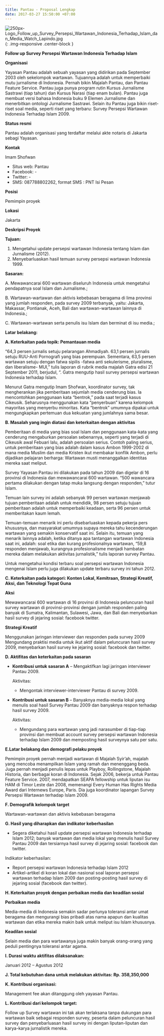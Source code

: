 ```yaml
---
title: Pantau - Proposal Lengkap
date: 2017-03-27 15:50:00 +07:00
---
```


![250px-Logo_Follow_up_Survey_Persepsi_Wartawan_Indonesia_Terhadap_Islam_dan_Media_Watch_Lapindo.jpg](/uploads/250px-Logo_Follow_up_Survey_Persepsi_Wartawan_Indonesia_Terhadap_Islam_dan_Media_Watch_Lapindo.jpg){: .img-responsive .center-block }

**Follow up Survey Persepsi Wartawan Indonesia Terhadap Islam**

**Organisasi**

Yayasan Pantau adalah sebuah yayasan yang didirikan pada September 2003 oleh sekelompok wartawan. Tujuannya adalah untuk memperbaiki mutu jurnalisme di Indonesia. Pernah bikin Majalah Pantau, dan Pantau Feature Service. Pantau juga punya program rutin Kursus Jurnalisme Sastrawi (tiap tahun) dan Kursus Narasi (tiap enam bulan). Pantau juga membuat versi bahasa Indonesia buku 9 Elemen Jurnalisme dan menerbitkan ontologi Jurnalisme Sastrawi. Selain itu Pantau juga bikin riset-riset soal media, seperti riset yang terbaru: Survey Persepsi Wartawan Indonesia Terhadap Islam 2009.

**Status resmi**

Pantau adalah organisasi yang terdaftar melalui akte notaris di Jakarta sebagi Yayasan.

**Kontak**

Imam Shofwan
* Situs web: Pantau
* Facebook: -
* Twitter: -
* SMS: 087788802262, format SMS : PNT <spasi> Isi Pesan

**Posisi**

Pemimpin proyek

**Lokasi**

Jakarta

**Deskripsi Proyek**

**Tujuan:**

1. Mengetahui update persepsi wartawan Indonesia tentang Islam dan Jurnalisme (2012).
2. Menyebarluaskan hasil temuan survey persepsi wartawan Indonesia 1999.

**Sasaran:**

A. Mewawancarai 600 wartawan diseluruh Indonesia untuk mengetahui pendapatnya soal Islam dan Jurnalisme.;

B. Wartawan-wartawan dan aktivis kebebasan beragama di lima provinsi yang jumlah responden, pada survey 2009 terbanyak, yaitu: Jakarta, Makassar, Pontianak, Aceh, Bali dan wartawan-wartawan lainnya di Indonesia.;

C. Wartawan-wartawan serta penulis isu Islam dan berminat di isu media.;

**Latar belakang:**

**A. Keterkaitan pada topik: Pemantauan media**

  “64,3 persen jurnalis setuju pelarangan Ahmadiyah. 63,1 persen jurnalis setuju RUU-Anti Pornografi yang bias perempuan. Sementara, 63,5 persen wartawan setuju dengan fatwa sipilis -fatwa anti sekulerisme, pluralisme, dan liberalisme- MUI,” tulis laporan di rubrik media majalah Gatra edisi 21 September 2011, berjudul, “. Gatra mengutip hasil survey persepsi wartawan Indonesia terhadap Islam.

  Menurut Gatra mengutip Imam Shofwan, koordinator survey, tak mengherankan jika pemberitaan sejumlah media cenderung bias. Ia mencontohkan penggunaan kata “bentrok,” pada saat terjadi kasus Cikeusik. Seharusnya menggunakan kata “penyerbuan” karena kelompok mayoritas yang menyerbu minoritas. Kata “bentrok” umumnya dipakai untuk mengungkapkan pertemuan dua kekuatan yang jumlahnya sama besar.

**B. Masalah yang ingin diatasi dan keterkaitan dengan aktivitas**

  Pemberitaan di media yang bias soal Islam dan penggunaan kata-kata yang cenderung mengaburkan persoalan sebenarnya, seperti yang terjadi di Cikeusik awal Febuari lalu, adalah persoalan serius. Contoh paling serius, untuk pemberitaan yang bias adalah dalam kasus Ambon 1999-2002 di mana media Muslim dan media Kristen ikut membakar konflik Ambon, perlu dijadikan pelajaran berharga: Wartawan musti menanggalkan identitas mereka saat meliput.

  Survey Yayasan Pantau ini dilakukan pada tahun 2009 dan digelar di 16 provinsi di Indonesia dan mewawancarai 600 wartawan. “500 wawancara pertama dilakukan dengan tatap muka langsung dengan responden,” tutur Islam.

  Temuan lain survey ini adalah sebanyak 99 persen wartawan menjawab tujuan pemberitaan adalah untuk mendidik, 98 persen setuju tujuan pemberitaan adalah untuk memperbaiki keadaan, serta 96 persen untuk memberitakan kaum lemah.

  Temuan-temuan menarik ini perlu disebarluaskan kepada pekerja pers khususnya, dan masyarakat umumnya supaya mereka tahu kecenderungan wartawan yang semakin konservatif saat ini.
Selain itu, temuan yang menarik lainnya adalah, ketika ditanya apa tantangan wartawan Indonesia saat ini, adalah: soal etika dan kurang profesionalnya wartawan, “59,8 responden menjawab, kurangnya profesionalisme menjadi hambatan mereka dalam melakukan aktivitas jurnalistik,” tulis laporan survey Pantau.

  Untuk mengetahui kondisi terbaru soal persepsi wartawan Indonesia mengenai Islam perlu juga dilakukan update terbaru survey ini tahun 2012.

**C. Keterkaitan pada kategori: Konten Lokal, Kemitraan, Strategi Kreatif, Aksi, dan Teknologi Tepat Guna**

**Aksi**

  Mewawancarai 600 wartawan di 16 provinsi di Indonesia
peluncuran hasil survey wartawan di provinsi-provinsi dengan jumlah responden paling banyak di Sumatra, Kalimantan, Sulawesi, Jawa, dan Bali dan menyebarkan hasil survey di jejaring sosial: facebook twitter.

**Strategi Kreatif**

  Menggunakan jaringan interviewer dan responden pada survey 2009
Mengundang praktisi media untuk ikut aktif dalam peluncuran hasil survey 2009, menyebarkan hasil survey ke jejaring sosial: facebook dan twitter.

**D. Aktifitas dan keterkaitan pada sasaran**

  * **Kontribusi untuk sasaran A** – Mengaktifkan lagi jaringan interviewer Pantau 2009.

    Aktivitas:

    * Mengontak interviewer-interviewer Pantau di survey 2009.

  * **Kontribusi untuk sasaran B** – Banyaknya media-media lokal yang menulis soal hasil Survey Pantau 2009 dan banyaknya respon terhadap hasil survey 2009.

    Aktivitas:

    * Mengundang para wartawan yang jadi narasumber di tiap-tiap provinsi dan membuat account survey persepsi wartawan Indonesia terhadap Islam 2009 dan memposting hasil surveynya satu per satu.

**E.Latar belakang dan demografi pelaku proyek**

Pemimpin proyek pernah menjadi wartawan di Majalah Syir’ah, majalah yang mencoba menampilkan Islam yang ramah dan menenggang beda. Juga pernah menjadi penulis lepas untuk Playboy, Rollingstone, Majalah Historia, dan berbagai koran di Indonesia. Sejak 2006, bekerja untuk Pantau Feature Service. 2007, mendapatkan SEAPA fellowship untuk liputan isu HAM di Timor Leste dan 2008, memenangi Every Human Has Rights Media Award dari Internews Europe, Paris. Dia juga koordinator lapangan Survey Persepsi Wartawan terhadap Islam 2009.

**F. Demografik kelompok target**

Wartawan-wartawan dan aktivis kebebasan beragama

**G. Hasil yang diharapkan dan indikator keberhasilan**

  * Segera diketahui hasil update persepsi wartawan Indonesia terhadap Islam 2012; banyak wartawan dan media lokal yang menulis hasil Survey Pantau 2009 dan tersiarnya hasil survey di jejaring sosial: facebook dan twitter.

  Indikator keberhasilan:

  * Report persepsi wartawan Indonesia terhadap Islam 2012
  * Artikel-artikel di koran lokal dan nasional soal laporan persepsi wartawan terhadap Islam 2009 dan posting-posting hasil survey di jejaring sosial (facebook dan twitter).

**H. Keterkaitan proyek dengan perbaikan media dan keadilan sosial**

  **Perbaikan media**

  Media-media di Indonesia semakin sadar perlunya toleransi antar umat beragama dan mengurangi bias pribadi atas nama apapun dan kualitas wartawan dan etika mereka makin baik untuk meliput isu Islam khususnya.

  **Keadilan sosial**

  Selain media dan para wartawanya juga makin banyak orang-orang yang peduli pentingnya toleransi antar agama.

**I. Durasi waktu aktifitas dilaksanakan:**

  Januari 2012 – Agustus 2012

**J. Total kebutuhan dana untuk melakukan aktivitas:**
  **Rp. 358,350,000**

**K. Kontribusi organisasi:**

Management fee akan ditanggung oleh yayasan Pantau.

**L. Kontribusi dari kelompok target:**

  Follow up Survey wartawan ini tak akan terlaksana tanpa dukungan para wartawan baik sebagai responden survey, peserta dalam peluncuran hasil survey dan penyebarluasan hasil survey ini dengan liputan-liputan dan karya-karya jurnalistik mereka.